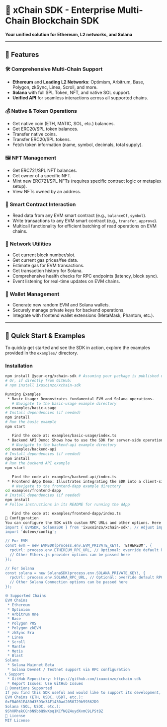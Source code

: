 
# 🚀 xChain SDK - Enterprise Multi-Chain Blockchain SDK

**Your unified solution for Ethereum, L2 networks, and Solana**

---

## 🌟 Features

### 🛠 **Comprehensive Multi-Chain Support**
- **Ethereum** and **Leading L2 Networks**: Optimism, Arbitrum, Base, Polygon, zkSync, Linea, Scroll, and more.
- **Solana** with full SPL Token, NFT, and native SOL support.
- **Unified API** for seamless interactions across all supported chains.

### 💰 **Native & Token Operations**
- Get native coin (ETH, MATIC, SOL, etc.) balances.
- Get ERC20/SPL token balances.
- Transfer native coins.
- Transfer ERC20/SPL tokens.
- Fetch token information (name, symbol, decimals, total supply).

### 🖼 **NFT Management**
- Get ERC721/SPL NFT balances.
- Get owner of a specific NFT.
- Mint new ERC721/SPL NFTs (requires specific contract logic or metaplex setup).
- View NFTs owned by an address.

### 📝 **Smart Contract Interaction**
- Read data from any EVM smart contract (e.g., `balanceOf`, `symbol`).
- Write transactions to any EVM smart contract (e.g., `transfer`, `approve`).
- Multicall functionality for efficient batching of read operations on EVM chains.

### 📡 **Network Utilities**
- Get current block number/slot.
- Get current gas prices/fee data.
- Estimate gas for EVM transactions.
- Get transaction history for Solana.
- Comprehensive health checks for RPC endpoints (latency, block sync).
- Event listening for real-time updates on EVM chains.

### 🔑 **Wallet Management**
- Generate new random EVM and Solana wallets.
- Securely manage private keys for backend operations.
- Integrate with frontend wallet extensions (MetaMask, Phantom, etc.).

---

## 🚀 Quick Start & Examples

To quickly get started and see the SDK in action, explore the examples provided in the `examples/` directory.

### Installation

```bash
npm install @your-org/xchain-sdk # Assuming your package is published under a scope
# Or, if directly from GitHub:
# npm install ixuxoinzo/xchain-sdk

Running Examples
 * Basic Usage: Demonstrates fundamental EVM and Solana operations.
   # Navigate to the basic-usage example directory
cd examples/basic-usage
# Install dependencies (if needed)
npm install
# Run the basic example
npm start

   Find the code at: examples/basic-usage/index.ts
 * Backend API Demo: Shows how to use the SDK for server-side operations with private keys.
   # Navigate to the backend-api example directory
cd examples/backend-api
# Install dependencies (if needed)
npm install
# Run the backend API example
npm start

   Find the code at: examples/backend-api/index.ts
 * Frontend dApp Demo: Illustrates integrating the SDK into a client-side application (requires a browser environment).
   # Navigate to the frontend-dapp example directory
cd examples/frontend-dapp
# Install dependencies (if needed)
npm install
# Follow instructions in its README for running the dApp

   Find the code at: examples/frontend-dapp/index.ts
🔧 Configuration
You can configure the SDK with custom RPC URLs and other options. Here's an example:
import { EVMSDK, SolanaSDK } from 'ixuxoinzo/xchain-sdk'; // Adjust imports
import 'dotenv/config';

// For EVM
const evm = new EVMSDK(process.env.EVM_PRIVATE_KEY!, 'ETHEREUM', {
  rpcUrl: process.env.ETHEREUM_RPC_URL, // Optional: override default RPC
  // Other Ethers.js provider options can be passed here
});

// For Solana
const solana = new SolanaSDK(process.env.SOLANA_PRIVATE_KEY!, {
  rpcUrl: process.env.SOLANA_RPC_URL, // Optional: override default RPC
  // Other Solana Connection options can be passed here
});

🌐 Supported Chains
EVM Chains
 * Ethereum
 * Optimism
 * Arbitrum One
 * Base
 * Polygon POS
 * Polygon zkEVM
 * zkSync Era
 * Linea
 * Scroll
 * Mantle
 * Metis
 * Blast
Solana
 * Solana Mainnet Beta
 * Solana Devnet / Testnet support via RPC configuration
📞 Support
 * GitHub Repository: https://github.com/ixuxoinzo/xchain-sdk
 * Report Issues: Use GitHub Issues
🙏 Donations Supported
If you find this SDK useful and would like to support its development, any contributions are greatly appreciated!
EVM Chains (ETH, USDC, USDT, etc.):
0xFBA061EA80d3593e3AF1430ad2050729b59362D9
Solana (SOL, USDC, etc.):
9ShXRhekCCnbN9bbQ9wXoq1KCfNQZ4uydXvmC9LPStBZ
📄 License
MIT License




